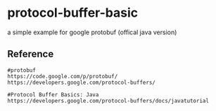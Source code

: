 protocol-buffer-basic
=====================
a simple example for google protobuf (offical java version) 


Reference
---------------------
    #protobuf
    https://code.google.com/p/protobuf/
    https://developers.google.com/protocol-buffers/

    #Protocol Buffer Basics: Java
    https://developers.google.com/protocol-buffers/docs/javatutorial


